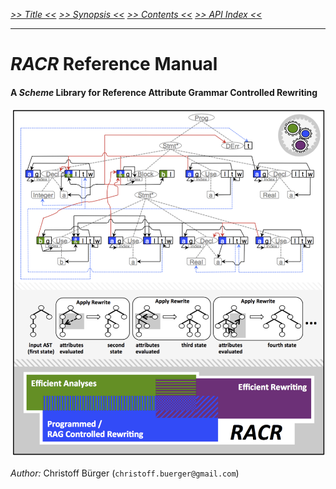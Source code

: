 _[>> Title <<](title.md) [>> Synopsis <<](synopsis.md) [>> Contents <<](contents.md) [>> API Index <<](api-index.md)_
___

# _RACR_ Reference Manual

#### A _Scheme_ Library for Reference Attribute Grammar Controlled Rewriting

![title](figures/title.png)

*Author:* Christoff Bürger (`christoff.buerger@gmail.com`)
